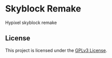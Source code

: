 # Skyblock Remake
Hypixel skyblock remake

## License
This project is licensed under the [GPLv3 License](LICENSE).
